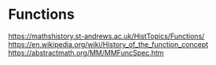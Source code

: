 # Functions

https://mathshistory.st-andrews.ac.uk/HistTopics/Functions/
https://en.wikipedia.org/wiki/History_of_the_function_concept
https://abstractmath.org/MM/MMFuncSpec.htm
